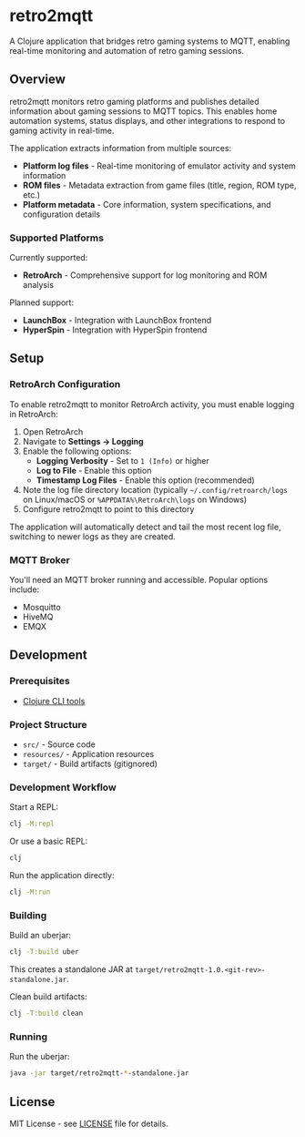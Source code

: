 # retro2mqtt

A Clojure application that bridges retro gaming systems to MQTT, enabling real-time monitoring and automation of retro gaming sessions.

## Overview

retro2mqtt monitors retro gaming platforms and publishes detailed information about gaming sessions to MQTT topics. This enables home automation systems, status displays, and other integrations to respond to gaming activity in real-time.

The application extracts information from multiple sources:
- **Platform log files** - Real-time monitoring of emulator activity and system information
- **ROM files** - Metadata extraction from game files (title, region, ROM type, etc.)
- **Platform metadata** - Core information, system specifications, and configuration details

### Supported Platforms

Currently supported:
- **RetroArch** - Comprehensive support for log monitoring and ROM analysis

Planned support:
- **LaunchBox** - Integration with LaunchBox frontend
- **HyperSpin** - Integration with HyperSpin frontend

## Setup

### RetroArch Configuration

To enable retro2mqtt to monitor RetroArch activity, you must enable logging in RetroArch:

1. Open RetroArch
2. Navigate to **Settings → Logging**
3. Enable the following options:
   - **Logging Verbosity** - Set to `1 (Info)` or higher
   - **Log to File** - Enable this option
   - **Timestamp Log Files** - Enable this option (recommended)
4. Note the log file directory location (typically `~/.config/retroarch/logs` on Linux/macOS or `%APPDATA%\RetroArch\logs` on Windows)
5. Configure retro2mqtt to point to this directory

The application will automatically detect and tail the most recent log file, switching to newer logs as they are created.

### MQTT Broker

You'll need an MQTT broker running and accessible. Popular options include:
- Mosquitto
- HiveMQ
- EMQX

## Development

### Prerequisites

- [Clojure CLI tools](https://clojure.org/guides/install_clojure)

### Project Structure

- `src/` - Source code
- `resources/` - Application resources
- `target/` - Build artifacts (gitignored)

### Development Workflow

Start a REPL:

```bash
clj -M:repl
```

Or use a basic REPL:

```bash
clj
```

Run the application directly:

```bash
clj -M:run
```

### Building

Build an uberjar:

```bash
clj -T:build uber
```

This creates a standalone JAR at `target/retro2mqtt-1.0.<git-rev>-standalone.jar`.

Clean build artifacts:

```bash
clj -T:build clean
```

### Running

Run the uberjar:

```bash
java -jar target/retro2mqtt-*-standalone.jar
```

## License

MIT License - see [LICENSE](LICENSE) file for details.
